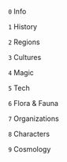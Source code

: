 `0` Info

`1` History

`2` Regions

`3` Cultures

`4` Magic

`5` Tech

`6` Flora & Fauna

`7` Organizations

`8` Characters

`9` Cosmology
